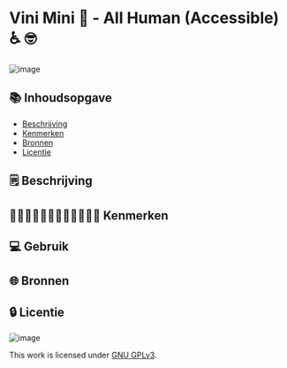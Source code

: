 <h1> Vini Mini 🥜 - All Human (Accessible) ♿ 🤓 </h1>

![image](https://user-images.githubusercontent.com/112861261/201074585-9650353c-39bb-4d41-8b5a-42cbc342be93.png)


<h2>📚 Inhoudsopgave</h2>

  * [Beschrijving](#beschrijving)
  * [Kenmerken](#kenmerken)
  * [Bronnen](#bronnen)
  * [Licentie](#licentie)


<h2>
🗒️ Beschrijving
</h2>




<h2>
👩🏼‍💻👩🏾‍💻👨🏻‍💻👨🏼‍💻 Kenmerken
</h2>





<h2>
💻 Gebruik
</h2>



<h2>
🌐 Bronnen
</h2>





<h2>
 🔒 Licentie
</h2>

![image](https://user-images.githubusercontent.com/112861261/195268886-d661d739-e7e6-49c1-824d-94a9db6678ea.png)


This work is licensed under [GNU GPLv3](./LICENSE).

        
